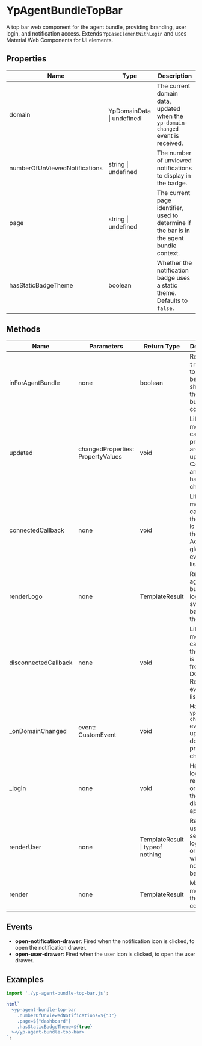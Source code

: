 # YpAgentBundleTopBar

A top bar web component for the agent bundle, providing branding, user login, and notification access. Extends `YpBaseElementWithLogin` and uses Material Web Components for UI elements.

## Properties

| Name                         | Type                        | Description                                                                                 |
|------------------------------|-----------------------------|---------------------------------------------------------------------------------------------|
| domain                       | YpDomainData \| undefined   | The current domain data, updated when the `yp-domain-changed` event is received.            |
| numberOfUnViewedNotifications| string \| undefined         | The number of unviewed notifications to display in the badge.                               |
| page                         | string \| undefined         | The current page identifier, used to determine if the bar is in the agent bundle context.    |
| hasStaticBadgeTheme          | boolean                     | Whether the notification badge uses a static theme. Defaults to `false`.                    |

## Methods

| Name                | Parameters                | Return Type     | Description                                                                                 |
|---------------------|--------------------------|-----------------|---------------------------------------------------------------------------------------------|
| inForAgentBundle    | none                     | boolean         | Returns `true` if the top bar is being shown for the agent bundle context.                  |
| updated             | changedProperties: PropertyValues | void            | Lifecycle method called when properties are updated. Calls super and handles title changes.  |
| connectedCallback   | none                     | void            | Lifecycle method called when the element is added to the DOM. Adds a global event listener.  |
| renderLogo          | none                     | TemplateResult  | Renders the agent bundle logo, switching based on theme.                                     |
| disconnectedCallback| none                     | void            | Lifecycle method called when the element is removed from the DOM. Removes event listeners.   |
| _onDomainChanged    | event: CustomEvent       | void            | Handles the `yp-domain-changed` event and updates the domain property if changed.            |
| _login              | none                     | void            | Handles login logic, redirecting or opening the login dialog as appropriate.                 |
| renderUser          | none                     | TemplateResult \| typeof nothing | Renders the user section: login button or user icon with notification badge.                |
| render              | none                     | TemplateResult  | Main render method for the component.                                                        |

## Events

- **open-notification-drawer**: Fired when the notification icon is clicked, to open the notification drawer.
- **open-user-drawer**: Fired when the user icon is clicked, to open the user drawer.

## Examples

```typescript
import './yp-agent-bundle-top-bar.js';

html`
  <yp-agent-bundle-top-bar
    .numberOfUnViewedNotifications=${"3"}
    .page=${"dashboard"}
    .hasStaticBadgeTheme=${true}
  ></yp-agent-bundle-top-bar>
`;
```
